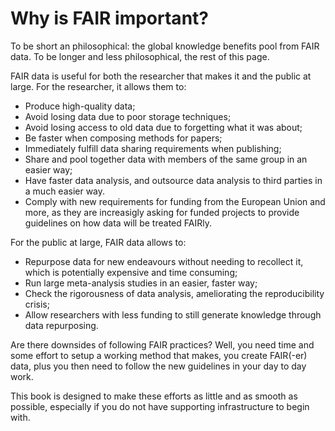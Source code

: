 # Why is FAIR important?

To be short an philosophical: the global knowledge benefits pool from FAIR data.
To be longer and less philosophical, the rest of this page.

FAIR data is useful for both the researcher that makes it and the public at large.
For the researcher, it allows them to:
- Produce high-quality data;
- Avoid losing data due to poor storage techniques;
- Avoid losing access to old data due to forgetting what it was about;
- Be faster when composing methods for papers;
- Immediately fulfill data sharing requirements when publishing;
- Share and pool together data with members of the same group in an easier way;
- Have faster data analysis, and outsource data analysis to third parties
  in a much easier way.
- Comply with new requirements for funding from the European Union and more,
  as they are increasigly asking for funded projects to provide guidelines on
  how data will be treated FAIRly.

For the public at large, FAIR data allows to:
- Repurpose data for new endeavours without needing to recollect it,
  which is potentially expensive and time consuming;
- Run large meta-analysis studies in an easier, faster way;
- Check the rigorousness of data analysis, ameliorating the reproducibility
  crisis;
- Allow researchers with less funding to still generate knowledge through
  data repurposing.

Are there downsides of following FAIR practices?
Well, you need time and some effort to setup a working method that makes,
you create FAIR(-er) data, plus you then need to follow the new guidelines
in your day to day work.

This book is designed to make these efforts as little and as smooth as
possible, especially if you do not have supporting infrastructure to begin
with.
